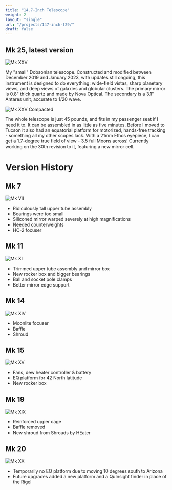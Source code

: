```yaml
---
title: "14.7-Inch Telescope"
weight: 2
layout: "single"
url: "/projects/147-inch-f29/"
draft: false
---
```


## Mk 25, latest version

![Mk XXV](images/mk25.jpeg)

My "small" Dobsonian telescope. Constructed and modified between December 2019 and January 2023, with updates still ongoing, this instrument is designed to do everything: wide-field vistas, sharp planetary views, and deep views of galaxies and globular clusters. The primary mirror is 0.8" thick quartz and made by Nova Optical.  The secondary is a 3.1" Antares unit, accurate to 1/20 wave.

![Mk XXV Compacted](images/mk25compact.jpg)

The whole telescope is just 45 pounds, and fits in my passenger seat if I need it to. It can be assembled in as little as five minutes.  Before I moved to Tucson it also had an equatorial platform for motorized, hands-free tracking - something all my other scopes lack. With a 21mm Ethos eyepiece, I can get a 1.7-degree true field of view - 3.5 full Moons across! Currently working on the 30th revision to it, featuring a new mirror cell.

# Version History

## Mk 7

![Mk VII](images/mk7demo.jpeg)

* Ridiculously tall upper tube assembly
* Bearings were too small
* Siliconed mirror warped severely at high magnifications
* Needed counterweights
* HC-2 focuser

## Mk 11

![Mk XI](images/mk11.jpeg)

* Trimmed upper tube assembly and mirror box
* New rocker box and bigger bearings
* Ball and socket pole clamps
* Better mirror edge support

## Mk 14

![Mk XIV](images/mkxivsmall.jpg)

* Moonlite focuser
* Baffle
* Shroud

## Mk 15

![Mk XV](images/mkxv.jpeg)

* Fans, dew heater controller & battery
* EQ platform for 42 North latitude
* New rocker box

## Mk 19

![Mk XIX](images/mkxix.jpeg)

* Reinforced upper cage
* Baffle removed
* New shroud from Shrouds by HEater

## Mk 20

![Mk XX](images/mkxx.jpeg)

* Temporarily no EQ platform due to moving 10 degrees south to Arizona
* Future upgrades added a new platform and a QuInsight finder in place of the Rigel